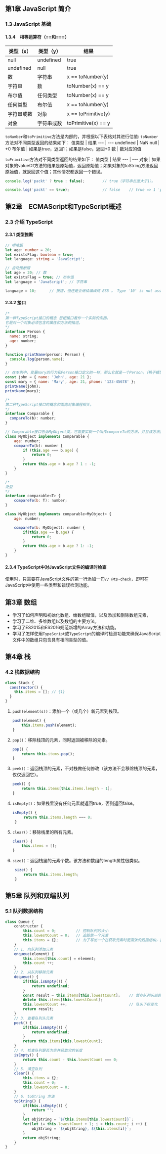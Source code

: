 ## 第1章 JavaScript 简介

### 1.3 JavaScript 基础

#### 1.3.4　相等运算符（==和===）

类型（x）| 类型（y）| 结果
--- | --- | ---
null | undefined | true
undefined | null | true
数 | 字符串 | x == toNumber(y)
字符串 | 数 | toNumber(x) == y
布尔值 | 任何类型 | toNumber(x) == y
任何类型 | 布尔值 | x == toNumber(y)
字符串或数 | 对象 | x == toPrimitive(y)
对象 | 字符串或数 | toPrimitive(x) == y

`toNumber`和`toPrimitive`方法是内部的，并根据以下表格对其进行估值:
`toNumber`方法对不同类型返回的结果如下：
值类型 | 结果
--- | ---
undefined | NaN
null | +0
布尔值 | 如果是true，返回1；如果是false，返回+0
数 | 数对应的值

`toPrimitive`方法对不同类型返回的结果如下：
值类型 | 结果
--- | ---
对象 | 如果对象的valueOf方法的结果是原始值，返回原始值；如果对象的toString方法返回原始值，就返回这个值；其他情况都返回一个错误。

```js
console.log('packt' ? true : false);        // true（字符串长度大于1）。

console.log('packt' == true);               // false    // true => 1 'packt' => NaN     // 1 == NaN
```

## 第2章　ECMAScript和TypeScript概述

### 2.3 介绍 TypeScript

#### 2.3.1 类型推断

```ts
// 啰嗦版
let age: number = 20;
let existsFlag: boolean = true;
let language: string = 'JavaScript';

// 自动推断版
let age = 20; // 数
let existsFlag = true; // 布尔值
let language = 'JavaScript'; // 字符串

language = 10;      // 报错，但还是会继续编译成 ES5 。 Type '10' is not assignable to type 'string'. 
```

#### 2.3.2 接口

```js
/*
第一种TypeScript接口的概念 是把接口看作一个实际的东西。
它是对一个对象必须包含的属性和方法的描述。
*/
interface Person {
  name: string;
  age: number;
}

function printName(person: Person) {
  console.log(person.name);
}

// 在本例中，变量mary的行为和Person接口定义的一样，那么它就是一个Person。（鸭子模型）
const john = { name: 'John', age: 21 };
const mary = { name: 'Mary', age: 21, phone: '123-45678' };
printName(john);
printName(mary);
```

```js
/*
第二种TypeScript接口的概念和面向对象编程相关。
*/
interface Comparable {
  compareTo(b): number;
}

// Comparable接口告诉MyObject类，它需要实现一个叫作compareTo的方法，并且该方法接收一个参数。
class MyObject implements Comparable {
    age: number;
    compareTo(b): number {
        if (this.age === b.age) {
            return 0;
        }
        return this.age > b.age ? 1 : -1;
    }
}
```

```js
/*
泛型
*/
interface comparable<T> {
    compareTo(b: T): number;
}

class MyObject implements comparable<MyObject> {
    age: number;

    compareTo(b: MyObject): number {
        if(this.age == b.age) {
            return 0;
        }
        return this.age > b.age ? 1: -1;
    }
}
```

#### 2.3.4 TypeScript中对JavaScript文件的编译时检查

使用时，只需要在JavaScript文件的第一行添加一句`// @ts-check`，即可在JavaScript中使用一些类型和错误检测功能。

## 第3章 数组

- 学习了如何声明和初始化数组、给数组赋值，以及添加和删除数组元素，
- 学习了二维、多维数组以及数组的主要方法。
- 学习了ES2015和ES2016规范新增的Array方法和功能。
- 学习了怎样使用`TypeScript`或`TypeScript`的编译时检测功能来确保JavaScript文件中的数组只包含具有相同类型的值。

## 第4章 栈

### 4.2 栈数据结构

```js
class Stack {
  constructor() {
    this.items = []; // {1}
  }
}
```
1. `push(element(s))`：添加一个（或几个）新元素到栈顶。
    ```js
    push(element) {
        this.items.push(element);
    }
    ```
2. `pop()`：移除栈顶的元素，同时返回被移除的元素。
    ```js
    pop() {
        return this.items.pop();
    }
    ```
3. `peek()`：返回栈顶的元素，不对栈做任何修改（该方法不会移除栈顶的元素，仅仅返回它）。
    ```js
    peek() {
        return this.items[this.items.length - 1];
    }
    ```
4. `isEmpty()`：如果栈里没有任何元素就返回true，否则返回false。
   ```js
   isEmpty() {
        return this.items.length === 0;
    }
   ```
5. `clear()`：移除栈里的所有元素。
    ```js
    clear() {
        this.items = [];
    }
   ```
6. `size()`：返回栈里的元素个数。该方法和数组的length属性很类似。
   ```js
    size() {
        return this.items.length;
    }
   ```

## 第5章 队列和双端队列

### 5.1 队列数据结构

```js
class Queue {
    constructor {
        this.count = 0;         // 控制队列的大小
        this.lowestCount = 0;   // 追踪第一个元素
        this.items = {};        // 为了写出一个在获取元素时更高效的数据结构，我们将使用一个*对象*来存储我们的元素
    }
    // 1. 向队列添加元素
    enqueue(element) {
        this.items[this.count] = element;
        this.count ++;
    }
    // 2. 从队列移除元素
    dequeue() {
        if(this.isEmpty()) {
            return undefined;
        }
        const result = this.items[this.lowestCount];    // 暂存队列头部的值
        delete this.items[this.lowestCount];
        this.lowestCount ++;                            // 队头下标变化
        return result;
    }
    // 3. 查看队列头元素
    peek() {
        if(this.isEmpty()) {
            return undefined;
        }
        return this.items[this.lowestCount];
    }
    // 4. 检查队列是否为空并获取它的长度
    isEmpty() {
        return this.count - this.lowestCount === 0;
    }
    // 5. 清空队列
    clear() {
        this.items = {};
        this.count = 0;
        this.lowestCount = 0;
    }
    // 6. toString 方法
    toString() {
        if(this.isEmpty()) {
            return "";
        }
        let objString = `${this.items[this.lowestCount]}`;
        for(let i= this.lowestCount + 1; i < this.count; i ++) {
            objString = `${objString}, ${this.items[i]}`;
        }
        return objString;
    }
}
```